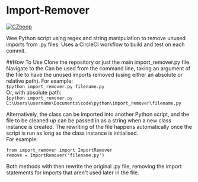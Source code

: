 # Import-Remover
[![CZboop](https://circleci.com/gh/CZboop/Import-Remover.svg?style=svg&circle-token=1263f06fce5a3f76cc9129be148de1da6d6d766c)](https://app.circleci.com/pipelines/github/CZboop/Import-Remover)  

Wee Python script using regex and string manipulation to remove unused imports from .py files. 
Uses a CircleCI workflow to build and test on each commit.

##How To Use
Clone the repository or just the main import_remover.py file. Navigate to the 
Can be used from the command line, taking an argument of the file to have the unused imports removed (using either an absolute or relative path). For example:  
```$python import_remover.py filename.py```  
Or, with absolute path:  
```$python import_remover.py C:\Users\username\Documents\code\python\import_remover\filename.py```

Alternatively, the class can be imported into another Python script, and the file to be cleaned up can be passed in as a string when a new class instance is created. The rewriting of the file happens automatically once the script is run as long as the class instance is initialised.  
For example:  
```
from import_remover import ImportRemover  
remove = ImportRemover('filename.py')
```

Both methods with then rewrite the original .py file, removing the import statements for imports that aren't used later in the file.
